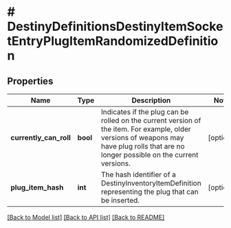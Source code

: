 # # DestinyDefinitionsDestinyItemSocketEntryPlugItemRandomizedDefinition

## Properties

Name | Type | Description | Notes
------------ | ------------- | ------------- | -------------
**currently_can_roll** | **bool** | Indicates if the plug can be rolled on the current version of the item. For example, older versions of weapons may have plug rolls that are no longer possible on the current versions. | [optional]
**plug_item_hash** | **int** | The hash identifier of a DestinyInventoryItemDefinition representing the plug that can be inserted. | [optional]

[[Back to Model list]](../../README.md#models) [[Back to API list]](../../README.md#endpoints) [[Back to README]](../../README.md)
